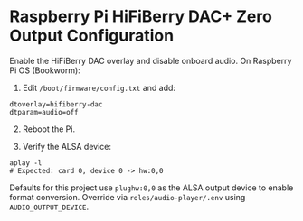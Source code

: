 # Raspberry Pi HiFiBerry DAC+ Zero Output Configuration

Enable the HiFiBerry DAC overlay and disable onboard audio. On Raspberry Pi OS (Bookworm):

1) Edit `/boot/firmware/config.txt` and add:

```
dtoverlay=hifiberry-dac
dtparam=audio=off
```

2) Reboot the Pi.

3) Verify the ALSA device:

```
aplay -l
# Expected: card 0, device 0 -> hw:0,0
```

Defaults for this project use `plughw:0,0` as the ALSA output device to enable format conversion. Override via `roles/audio-player/.env` using `AUDIO_OUTPUT_DEVICE`.

